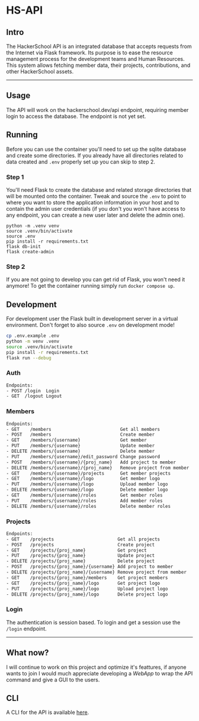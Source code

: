 # HS-API

## Intro
The HackerSchool API is an integrated database that accepts requests from the Internet via Flask framework. Its purpose is to ease the resource management process for the development teams and Human Resources. This system allows fetching member data, their projects, contributions, and other HackerSchool assets.
***
## Usage
The API will work on the hackerschool.dev/api endpoint, requiring member login to access the database. The endpoint is not yet set.

## Running 

Before you can use the container you'll need to set up the sqlite database and create some directories. If you already have all directories related to data created and `.env` properly set up you can skip to step 2.

### Step 1
You'll need Flask to create the database and related storage directories that will be mounted onto the container.
Tweak and source the `.env` to point to where you want to store the application information in your host and to contain the admin user credentials (if you don't you won't have access to any endpoint, you can create a new user later and delete the admin one).
```
python -m .venv venv
source .venv/bin/activate
source .env
pip install -r requirements.txt
flask db-init
flask create-admin
```

### Step 2
If you are not going to develop you can get rid of Flask, you won't need it anymore! 
To get the container running simply run `docker compose up`.

## Development
For development user the Flask built in development server in a virtual environment. Don't forget to also source `.env` on development mode!
```sh
cp .env.example .env
python -m venv .venv
source .venv/bin/activate
pip install -r requirements.txt
flask run --debug
```

### Auth
```txt
Endpoints:
- POST /login  Login
- GET  /logout Logout
```

### Members
```txt
Endpoints:
- GET    /members                          Get all members
- POST   /members                          Create member
- GET    /members/{username}               Get member
- PUT    /members/{username}               Update member
- DELETE /members/{username}               Delete member
- PUT    /members/{username}/edit_password Change password 
- POST   /members/{username}/{proj_name}   Add project to member
- DELETE /members/{username}/{proj_name}   Remove project from member
- GET    /members/{username}/projects      Get member projects
- GET    /members/{username}/logo          Get member logo
- PUT    /members/{username}/logo          Upload member logo
- DELETE /members/{username}/logo          Delete member logo
- GET    /members/{username}/roles         Get member roles 
- PUT    /members/{username}/roles         Add member roles 
- DELETE /members/{username}/roles         Delete member roles 
```

### Projects
```txt
Endpoints:
- GET    /projects                        Get all projects
- POST   /projects                        Create project
- GET    /projects/{proj_name}            Get project
- PUT    /projects/{proj_name}            Update project
- DELETE /projects/{proj_name}            Delete project
- POST   /projects/{proj_name}/{username} Add project to member
- DELETE /projects/{proj_name}/{username} Remove project from member
- GET    /projects/{proj_name}/members    Get project members
- GET    /projects/{proj_name}/logo       Get project logo
- PUT    /projects/{proj_name}/logo       Upload project logo
- DELETE /projects/{proj_name}/logo       Delete project logo
```
### Login
The authentication is session based. To login and get a session use the `/login` endpoint.

***
## What now?
I will continue to work on this project and optimize it's feattures, if anyone wants to join I would much appreciate developing a *WebApp* to wrap the API command and give a GUI to the users.

## CLI
A CLI for the API is available [here](https://github.com/HackerSchool/hs-cli).

